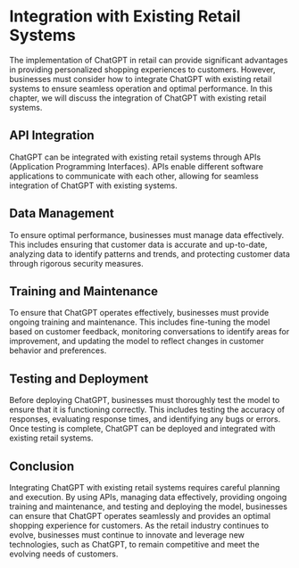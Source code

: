 Integration with Existing Retail Systems
========================================================================================

The implementation of ChatGPT in retail can provide significant advantages in providing personalized shopping experiences to customers. However, businesses must consider how to integrate ChatGPT with existing retail systems to ensure seamless operation and optimal performance. In this chapter, we will discuss the integration of ChatGPT with existing retail systems.

API Integration
---------------

ChatGPT can be integrated with existing retail systems through APIs (Application Programming Interfaces). APIs enable different software applications to communicate with each other, allowing for seamless integration of ChatGPT with existing systems.

Data Management
---------------

To ensure optimal performance, businesses must manage data effectively. This includes ensuring that customer data is accurate and up-to-date, analyzing data to identify patterns and trends, and protecting customer data through rigorous security measures.

Training and Maintenance
------------------------

To ensure that ChatGPT operates effectively, businesses must provide ongoing training and maintenance. This includes fine-tuning the model based on customer feedback, monitoring conversations to identify areas for improvement, and updating the model to reflect changes in customer behavior and preferences.

Testing and Deployment
----------------------

Before deploying ChatGPT, businesses must thoroughly test the model to ensure that it is functioning correctly. This includes testing the accuracy of responses, evaluating response times, and identifying any bugs or errors. Once testing is complete, ChatGPT can be deployed and integrated with existing retail systems.

Conclusion
----------

Integrating ChatGPT with existing retail systems requires careful planning and execution. By using APIs, managing data effectively, providing ongoing training and maintenance, and testing and deploying the model, businesses can ensure that ChatGPT operates seamlessly and provides an optimal shopping experience for customers. As the retail industry continues to evolve, businesses must continue to innovate and leverage new technologies, such as ChatGPT, to remain competitive and meet the evolving needs of customers.

